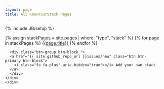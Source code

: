 ```yaml
--- 
layout: page 
title: All KnowYourStack Pages
--- 
```

{% include JB/setup %}

<section>
    <div class="row">
    <div class="col-md-12">
      <div class="list-group">
      {% assign stackPages = site.pages | where: "type", "stack" %} 
      {% for page in stackPages %}
                <a href="{{page.url}}" class="list-group-item">{{page.title}}</a> 
      {% endfor %}
      </div>
      
      <div class="btn-group btn-block ">
      <a href="{{ site.github_repo_url }}issues/new" class="btn btn-primary btn-block">
        <i class="fa fa-plus" aria-hidden="true"></i> Add your own stack
      </a>
      </div>
    </div>
    </div>

</section>

